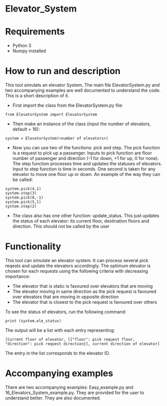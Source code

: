 # Elevator_System

# Requirements
- Python 3
- Numpy installed

# How to run and description
This tool simulats an elevator System. The main file ElevatorSystem.py and two accompanying examples are well documented to understand the code. This is a short description of it.

- First import the class from the ElevatorSystem.py file:
```
from ElevatorSystem import ElevatorSystem 
```
- Then make an instance of the class (input the number of elevators, default = 16):
```
system = ElevatorSystem(<number of elevators>)
```
- Now you can use two of the functions: pick and step. The pick function is a request to pick up a passenger. Inputs to pick function are floor number of passenger and direction (-1 for down, +1 for up, 0 for none). The step function processes time and updates the statuses of elevators. Input to step function is time in seconds. One second is taken for any elevator to move one floor up or down. An example of the way they can be called:
```
system.pick(4,1)
system.step(3)
system.pick(8,-1)
system.pick(5,1)
system.step(2)
```
- The class also has one other function: update_status. This just updates the status of each elevator: its current floor, destination floors and direction. This should not be called by the user

# Functionality
This tool can simulate an elevator system. It can process several pick reqests and update the elevators accordingly. The optimum elevator is chosen for each requests using the following criteria with decreasing importance:
- The elevator that is static is favoured over elevators that are moving
- The elevator moving in same direction as the pick request is favoured over elevators that are moving in opposite direction
- The elevator that is closest to the pick request is favoured over others

To see the status of elevators, run the following command:
```
print (system.ele_status)
```
The output will be a list with each entry representing:
```
[Current floor of elevator, [{"floor": pick request floor, "direction": pick request direction}], current direction of elevator]
```
The entry in the list corresponds to the elevator ID.

# Accompanying examples
There are two accompanying examples: Easy_example.py and 16_Elevators_System_example.py. They are provided for the user to understand better. They are also documented.
